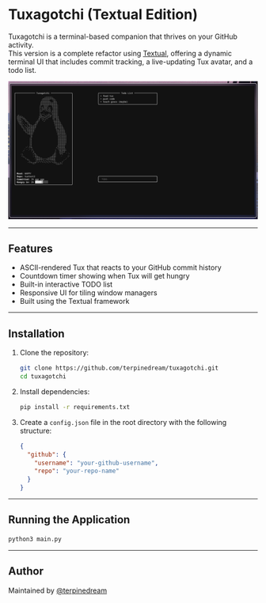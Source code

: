 # Tuxagotchi (Textual Edition)

Tuxagotchi is a terminal-based companion that thrives on your GitHub activity.  
This version is a complete refactor using [Textual](https://textual.textualize.io/), offering a dynamic terminal UI that includes commit tracking, a live-updating Tux avatar, and a todo list.

![Screenshot](screenshots/textural/screenshot_05082025_032437.jpg)

---

## Features

- ASCII-rendered Tux that reacts to your GitHub commit history
- Countdown timer showing when Tux will get hungry
- Built-in interactive TODO list
- Responsive UI for tiling window managers
- Built using the Textual framework

---

## Installation

1. Clone the repository:
   ```bash
   git clone https://github.com/terpinedream/tuxagotchi.git
   cd tuxagotchi
   ```

2. Install dependencies:
   ```bash
   pip install -r requirements.txt
   ```

3. Create a `config.json` file in the root directory with the following structure:
   ```json
   {
     "github": {
       "username": "your-github-username",
       "repo": "your-repo-name"
     }
   }
   ```

---

## Running the Application

```bash
python3 main.py
```

---

## Author

Maintained by [@terpinedream](https://github.com/terpinedream)
